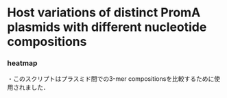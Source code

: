 # Host variations of distinct PromA plasmids with different nucleotide compositions
### heatmap
・このスクリプトはプラスミド間での3-mer compositionsを比較するために使用されました．
